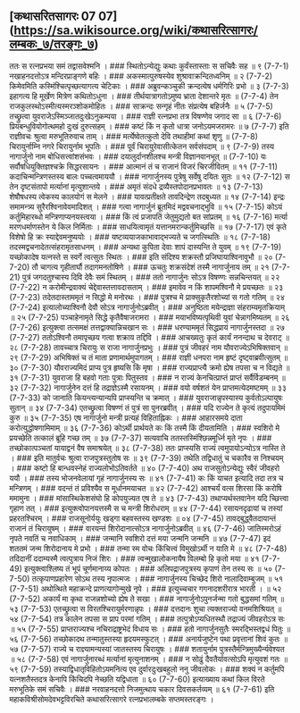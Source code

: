 ## [कथासरितसागरः 07 07] (https://sa.wikisource.org/wiki/कथासरित्सागरः/लम्बकः_७/तरङ्गः_७)

ततः स रत्नप्रभया समं तद्वासवेश्मनि । ### स्थितोऽन्येद्युः कथाः कुर्वंस्तास्ताः स सचिवैः सह ॥ ९ (7-7-1)
नखाहनदत्तोऽत्र मन्दिरप्राङ्गणे बहिः । ### अकस्मात्पुरुषस्येव शुश्रावाक्रन्दितध्वनिम् ॥ २ (7-7-2)
किमेवमिति कस्मिंश्चित्पृच्छत्यागत्य चेटिकाः । ### अब्रुवन्कञ्चुकी क्रन्दत्येष धर्मगिरिः प्रभो ॥ ३ (7-7-3)
इहागत्य हि मूर्खेण मित्रेण कथितोऽधुना । ### तीर्थयात्रागतोऽमुष्य भ्राता देशान्तरे मृतः ॥  (7-7-4)
तेन राजकुलस्थोऽस्मीत्यस्मरञ्शोकमोहितः । ### साक्रन्दः सन्गृहं नीतः संप्रत्येष बहिर्जनैः ॥ ५ (7-7-5)
तच्छ्रुत्वा युवराजेऽस्मिञ्जातदुःखेऽनुकम्पया । ### राज्ञी रत्नप्रभा तत्र विषण्णेव जगाद सा ॥ ६ (7-7-6)
प्रियबन्धुवियोगोत्थमहो दुःखं दुरुत्सहम् । ### कष्टं किं न कृतो धात्रा जनोऽयमजरामरः ॥ ७ (7-7-7)
इति राज्ञीवचः श्रुत्वा मरुभूतिरुवाच ताम् । ### मर्त्येष्वेतत्कुतो देवि तथाहीमां कथां शृणु ॥  (7-7-8)
चिरायुर्नाम्नि नगरे चिरायुर्नाम भूपतिः । ### पूर्वं चिरायुरेवासीत्केतन सर्वसंपदाम् ॥ ९ (7-7-9)
तस्य नागार्जुनो नाम बोधिसत्त्वांशसंभवः । ### दयालुर्दानशीलश्च मन्त्री विज्ञानवानभूत् ॥  (7-7-10)
यः सर्वौषधियुक्तिज्ञश्चक्रे सिद्धरसायनः । ### आत्मानं तं च राजानं विजरं चिरजीवितम् ॥ ११ (7-7-11)
कदाचिन्मन्त्रिणस्तस्य बालः पच्चत्वमाययौ । ### नागार्जुनस्य पुत्रेषु सर्वेषु दयितः सुतः ॥ १२ (7-7-12)
स तेन दृष्टसंतापो मर्त्यानां मृत्युशान्तये । ### अमृतं संदधे द्रव्यैस्तपोदानप्रभावतः ॥ १३ (7-7-13)
शेषौषधस्य त्वेकस्य कालयोगं स मेलने । ### यावत्प्रतीक्षते तावदिन्द्रेण तदबुध्यत ॥ १४ (7-7-14)
इन्द्रः समामन्त्र्य सुरैरश्विनावेवमादिशत् । ### गत्वा नागार्जुनं ब्रूतमिदं मद्ववचनाद्भुवि ॥ १५ (7-7-15)
कोऽयं कर्तुमिहारब्धो मन्त्रिणाप्यनयस्त्वया । ### किं त्वं प्रजापतिं जेतुमुद्यतो बत सांप्रतम् ॥ १६ (7-7-16)
मर्त्या मरणधर्माणस्तेन ये किल निर्मिताः । ### साधयित्वामृतं यत्तानमरान्कर्तुमिच्छसि ॥ १७ (7-7-17)
एवं कृते विशेषो हि क्रः स्याद्देवमनुष्ययोः । ### यष्टव्ययाजकाभावाद्भज्यते च जगत्स्थितिः ॥ १८ (7-7-18)
तदस्मद्वचनादेतत्संहरामृतसाधनम् । ### अन्यथा कुपिता देवाः शापं दास्यन्ति ते युवम् ॥ १९ (7-7-19)
यच्छोकादेष यत्नस्ते स स्वर्गे त्वत्सुतः स्थितः । ### इति संदिश्य शक्रस्तौ प्रजिघायाश्विनावुभौ ॥ २० (7-7-20)
तौ चागत्य गृहीतार्घौ तदागमनतोषिणे । ### ऊचतुः शक्रसंदेशं तस्मै नागार्जुनाय तम् ॥ २१ (7-7-21)
पुत्रं जगदतुश्चास्य दिवि देवैः समं स्थितम् । ### ततो नागार्जुनः सोऽत्र विषण्णः सन्नचिन्तयत् ॥ २२ (7-7-22)
न करोमीन्द्रवाक्यं चेद्देवास्तत्तावदासताम् । ### इमावेव न किं शापमश्विनौ मे प्रयच्छतः ॥ २३ (7-7-23)
तदेतदास्ताममृतं न सिद्धो मे मनोरथः । ### पुत्रश्च मे प्राक्सुकृतैरशोच्यां स गतो गतिम् ॥ २४ (7-7-24)
इत्यालोच्याश्विनौ देवौ सोऽत्र नागार्जुनोऽब्रवीत् । ### अनुष्ठिता मयेन्द्राज्ञा संहराम्यमृतक्रियाम् ॥ २५ (7-7-25)
पञ्चाहेनामृते सिद्धे कृतैवैषाजरामरा । ### मयाभविष्यत्पृथिवी युवां चेन्नागमिष्यतम् ॥ २६ (7-7-26)
इत्युक्त्वा तत्समक्षं तत्तद्वाक्यान्निचखान सः । ### धरण्याममृतं सिद्धप्रायं नागार्जुनस्तदा ॥ २७ (7-7-27)
ततोऽश्विनौ तमापृच्छय गत्वा शक्राय तद्दिवि । ### आचख्यतुः कृतं कार्यं ननन्दाथ च देवराट् ॥ २८ (7-7-28)
तावच्चात्र चिरायुः स राजा नागार्जुनप्रभुः । ### पुत्रं जीवहरं नाम यौवराज्येऽभिषिक्तवान् ॥ २९ (7-7-29)
अभिषिक्तं च तं माता प्रणामार्थमुपागतम् । ### राज्ञी धनपरा नाम हृष्टं दृष्ट्वाब्रवीत्सुतम् ॥ ३० (7-7-30)
यौवराज्यमिदं प्राप्य पुत्र हृष्यसि किं मृषा । ### राज्यप्राप्त्यै क्रमो ह्येष तपसा च न विद्यते ॥ ३१ (7-7-31)
युवराजा हि बहवो गताः पुत्राः पितुस्तव । ### न राज्यं केनचित्प्राप्तं प्राप्तं सर्वैर्विडम्बनम् ॥ ३२ (7-7-32)
नागार्जुनेन दत्तं हि तद्राज्ञेऽस्मै रसायनम् । ### वयो वर्षशतं येन प्राप्तमत्येदमष्टमम् ॥ ३३ (7-7-33)
को जानाति कियन्त्यन्यान्यपि प्राप्स्यन्ति च क्रमात् । ### युवराजान्नृपस्यास्य कुर्वतोऽल्पायुषः सुतान् ॥ ३४ (7-7-34)
एतच्छ्रुत्वा विषण्णं तं पुत्रं सा पुनरब्रवीत् । ### यदि राज्येन ते कृत्यं तदुपायमिमं कुरु ॥ ३५ (7-7-35)
एष नागार्जुनो मन्त्री प्रत्यहं विहिताह्निकः । ### आहारसमये दाता करोत्युद्धोषणामिमाम् ॥ ३६ (7-7-36)
कोऽर्थी प्रार्थयते कः किं तस्मै किं दीयतामिति । ### स्वशिरो मे प्रयच्छेति तत्कालं ब्रूहि गच्छ तम् ॥ ३७ (7-7-37)
सत्यवाचि ततस्तस्मिंश्छिन्नमूर्ध्नि मृते नृपः । ### तच्छोकात्पञ्चतां यायाद्वनं वैष समाश्रयेत् ॥ ३८ (7-7-38)
ततः प्राप्स्यसि राज्यं त्वमुपायोऽन्योऽत्र नास्ति ते । ### इति मातुर्वचः श्रुत्वा राजपुत्रस्तुतोष सः ॥ ३९ (7-7-39)
तथेति तद्विधातुं च चकारैव स निश्चयम् । ### कष्टो हि बान्धवस्नेहं राज्यलोभोऽतिवर्तते ॥ ४० (7-7-40)
अथ राजसुतोऽन्येद्युः स्वैरं जीवहरो ययौ । ### तस्य भोजनवेलायां गृहं नागार्जुनस्य सः ॥ ४१ (7-7-41)
कः किं याचत इत्यादि तदा तत्र च मन्त्रिणम् । ### वदन्तं तं प्रविश्यैव स मूर्धानमयाचत ॥ ४२ (7-7-42)
आश्चर्यं वत्स शिरसा किं करोषि ममामुना । ### मांसास्थिकेशसंघो हि कोपयुज्यत एष ते ॥ ४३ (7-7-43)
तथाप्यर्थस्तवानेन यदि च्छित्त्वा गृहाण तत् । ### इत्युक्त्वोपानयत्तस्मै स च मन्त्री शिरोधराम् ॥ ४४ (7-7-44)
रसायनदृढायां च तस्यां प्रहरतश्चिरम् । ### राजसूनोर्ययुः खड्गा बहवस्तस्य खण्डशः ॥ ०४ (7-7-45)
तावद्बुद्ध्वैतदायान्तं राजानं तं चिरायुषम् । ### वारयन्तं शिरोदानात्सोऽत्र नागार्जुनोऽब्रवीत् ॥ ४६ (7-7-46)
जातिस्मरोऽहं नृपते नवतिं च नवाधिकाम् । ### जन्मानि स्वशिरो दत्तं मया जन्मनि जन्मनि ॥ ४७ (7-7-47)
इदं शततमं जन्म शिरोदानाय मे प्रभो । ### तन्मा स्म वोचः किंचित्त्वं विमुखोऽर्थी न याति मे ॥ ४८ (7-7-48)
तदिदानीं ददाम्यस्मै त्वत्पुत्राय निजं शिरः । ### त्वन्मुखालोकनायैष विलम्बो हि कृतो मया ॥ ४१ (7-7-49)
इत्युक्त्वाश्लिष्य तं भूपं चूर्णमानाय्य कोपतः । ### अलिपद्राजपुत्रस्य कृपाणं तेन तस्य सः ॥ ५० (7-7-50)
तत्कृपाणप्रहारेण सोऽथ तस्य नृपात्मजः । ### नागार्जुनस्य चिच्छेद शिरो नालादिवाम्बुजम् ॥ ५१ (7-7-51)
अथोत्थिते महाक्रन्दे प्राणत्यागोन्मुखे नृपे । ### इत्युच्चचार गगनादशरीरात्र भारती ।  ॥ ५२ (7-7-52)
अकार्यं मा कृथा राजन्नशोच्यो ह्येष ते सखा । ### नागार्जुनोऽपुनर्जन्मा गतो बुद्धसमां गतिम् ॥ ५३ (7-7-53)
एतच्छ्रुत्वा स विरतश्चिरायुर्मरणान्नृपः । ### दत्तदानः शुचा त्यक्तराज्यो वनमशिश्रियत् ॥ ५४ (7-7-54)
तत्र कालेन तपसा स प्राप परमां गतिम् । ### तत्पुत्रोऽप्यधितस्थौ तद्राज्यं जीवहरोऽत्र सः ॥ ५५ (7-7-55)
प्राप्तराज्यश्च नचिराद्राष्ट्रभेदं विधाय सः । ### हतो नागार्जुनसुतैः स्मरद्भिस्तद्वधं पितुः ॥ ५६ (7-7-56)
तच्छोकादथ तन्मातुस्तस्या हृदयमस्फुटत् । ### अनार्यजुष्टेन पथा प्रवृत्तानां शिवं कुतः ॥ ५७ (7-7-57)
राज्ये च राज्ञ्यामन्यस्यां जातस्तस्य चिरायुषः । ### शतायुर्नाम पुत्रस्तैर्मन्त्रिमुख्यैर्न्यवेश्यत ॥ ५८ (7-7-58)
एवं नागार्जुनारब्धं मर्त्यानां मृत्युनाशनम् । ### न सोढुं दैवतैर्यावत्सोऽपि मृत्युवशं गतः ॥ ५९ (7-7-59)
तस्याद्विधातृविहितोऽयमनित्य एव दुर्वारदुःखबहुलो ननु जीवलोकः । ### शक्यं न कर्तुमपि यत्नशतैस्तदत्र केनापि किंचिदपि नेच्छति यद्विधाता ॥ ६० (7-7-60)
इत्याख्याय कथां किल विरते मरुभूतिके समं सचिवैः । ### नरवाहनदत्तो निजमुत्थाय चकार दिवसकर्तव्यम् ॥ ६१ (7-7-61)
इति महाकविश्रीसोमदेवभट्टविरचिते कथासरित्सागरे रत्नप्रभालम्बके सप्तमस्तरङ्गः । 